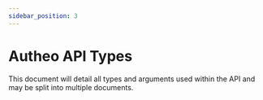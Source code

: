 ```yaml
---
sidebar_position: 3
---
```


# Autheo API Types

This document will detail all types and arguments used within the API and may be split into multiple documents.